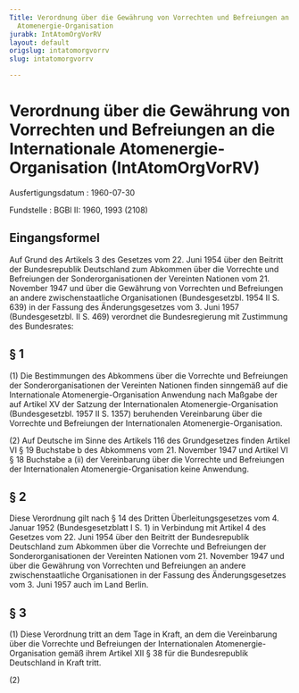 ```yaml
---
Title: Verordnung über die Gewährung von Vorrechten und Befreiungen an die Internationale
  Atomenergie-Organisation
jurabk: IntAtomOrgVorRV
layout: default
origslug: intatomorgvorrv
slug: intatomorgvorrv

---
```


# Verordnung über die Gewährung von Vorrechten und Befreiungen an die Internationale Atomenergie-Organisation (IntAtomOrgVorRV)

Ausfertigungsdatum
:   1960-07-30

Fundstelle
:   BGBl II: 1960, 1993 (2108)



## Eingangsformel

Auf Grund des Artikels 3 des Gesetzes vom 22. Juni 1954 über den Beitritt der Bundesrepublik Deutschland zum Abkommen über die Vorrechte und Befreiungen der Sonderorganisationen der Vereinten Nationen vom 21. November 1947 und über die Gewährung von Vorrechten und Befreiungen an andere zwischenstaatliche Organisationen (Bundesgesetzbl. 1954 II S. 639) in der Fassung des Änderungsgesetzes vom 3. Juni 1957 (Bundesgesetzbl. II S. 469) verordnet die Bundesregierung mit Zustimmung des Bundesrates:


## § 1

(1) Die Bestimmungen des Abkommens über die Vorrechte und Befreiungen der Sonderorganisationen der Vereinten Nationen finden sinngemäß auf die Internationale Atomenergie-Organisation Anwendung nach Maßgabe der auf Artikel XV der Satzung der Internationalen Atomenergie-Organisation (Bundesgesetzbl. 1957 II S. 1357) beruhenden Vereinbarung über die Vorrechte und Befreiungen der Internationalen Atomenergie-Organisation.

(2) Auf Deutsche im Sinne des Artikels 116 des Grundgesetzes finden Artikel VI § 19 Buchstabe b des Abkommens vom 21. November 1947 und Artikel VI § 18 Buchstabe a (ii) der Vereinbarung über die Vorrechte und Befreiungen der Internationalen Atomenergie-Organisation keine Anwendung.


## § 2

Diese Verordnung gilt nach § 14 des Dritten Überleitungsgesetzes vom 4. Januar 1952 (Bundesgesetzblatt I S. 1) in Verbindung mit Artikel 4 des Gesetzes vom 22. Juni 1954 über den Beitritt der Bundesrepublik Deutschland zum Abkommen über die Vorrechte und Befreiungen der Sonderorganisationen der Vereinten Nationen vom 21. November 1947 und über die Gewährung von Vorrechten und Befreiungen an andere zwischenstaatliche Organisationen in der Fassung des Änderungsgesetzes vom 3. Juni 1957 auch im Land Berlin.


## § 3

(1) Diese Verordnung tritt an dem Tage in Kraft, an dem die Vereinbarung über die Vorrechte und Befreiungen der Internationalen Atomenergie-Organisation gemäß ihrem Artikel XII § 38 für die Bundesrepublik Deutschland in Kraft tritt.

(2)

